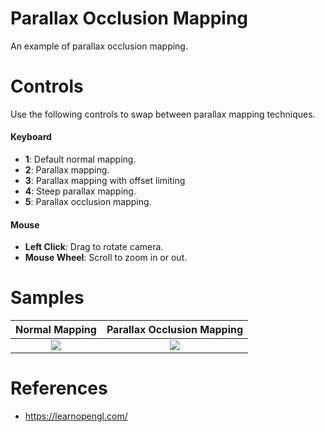 # Parallax Occlusion Mapping
An example of parallax occlusion mapping.

# Controls
Use the following controls to swap between parallax mapping techniques.

#### Keyboard
* **1**: Default normal mapping.
* **2**: Parallax mapping.
* **3**: Parallax mapping with offset limiting
* **4**: Steep parallax mapping.
* **5**: Parallax occlusion mapping.

#### Mouse
* **Left Click**: Drag to rotate camera.
* **Mouse Wheel**: Scroll to zoom in or out.

# Samples

| Normal Mapping | Parallax Occlusion Mapping |
|:-:|:-:|
| <img src="images/normal_mapping.png"> | <img src="images/parallax_occlusion_mapping.png"> |

# References
* https://learnopengl.com/